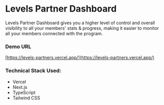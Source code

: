 # Levels Partner Dashboard

Levels Partner Dashboard gives you a higher level of control and overall visibility to all your members&apos; stats & progress, making it easier to monitor all your members connected with the program.

### Demo URL

[https://levels-partners.vercel.app/](https://levels-partners.vercel.app/)

### Technical Stack Used:

- Vercel
- Next.js
- TypeScript
- Tailwind CSS
